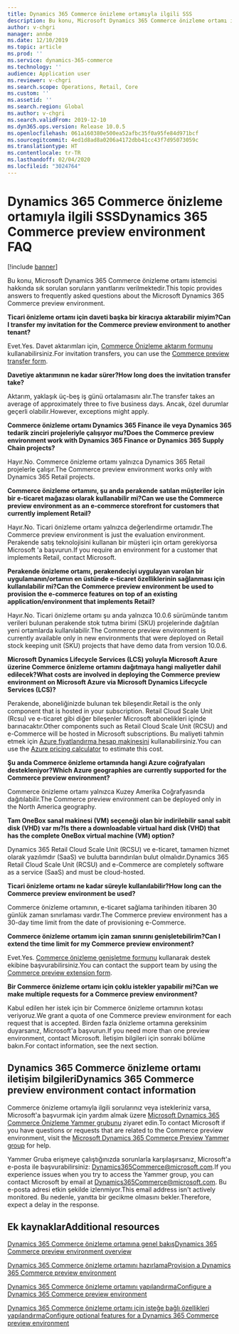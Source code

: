 ```yaml
---
title: Dynamics 365 Commerce önizleme ortamıyla ilgili SSS
description: Bu konu, Microsoft Dynamics 365 Commerce önizleme ortamı istemcisi hakkında sık sorulan soruların yanıtlarını verilmektedir.
author: v-chgri
manager: annbe
ms.date: 12/10/2019
ms.topic: article
ms.prod: ''
ms.service: dynamics-365-commerce
ms.technology: ''
audience: Application user
ms.reviewer: v-chgri
ms.search.scope: Operations, Retail, Core
ms.custom: ''
ms.assetid: ''
ms.search.region: Global
ms.author: v-chgri
ms.search.validFrom: 2019-12-10
ms.dyn365.ops.version: Release 10.0.5
ms.openlocfilehash: 061a160380e500ea52afbc35f0a95fe84d971bcf
ms.sourcegitcommit: 4ed1d8ad8a0206a4172dbb41cc43f7d95073059c
ms.translationtype: HT
ms.contentlocale: tr-TR
ms.lasthandoff: 02/04/2020
ms.locfileid: "3024764"
---
```

# <a name="dynamics-365-commerce-preview-environment-faq"></a><span data-ttu-id="f78eb-103">Dynamics 365 Commerce önizleme ortamıyla ilgili SSS</span><span class="sxs-lookup"><span data-stu-id="f78eb-103">Dynamics 365 Commerce preview environment FAQ</span></span>

[!include [banner](includes/banner.md)]

<span data-ttu-id="f78eb-104">Bu konu, Microsoft Dynamics 365 Commerce önizleme ortamı istemcisi hakkında sık sorulan soruların yanıtlarını verilmektedir.</span><span class="sxs-lookup"><span data-stu-id="f78eb-104">This topic provides answers to frequently asked questions about the Microsoft Dynamics 365 Commerce preview environment.</span></span>

<span data-ttu-id="f78eb-105">**Ticari önizleme ortamı için daveti başka bir kiracıya aktarabilir miyim?**</span><span class="sxs-lookup"><span data-stu-id="f78eb-105">**Can I transfer my invitation for the Commerce preview environment to another tenant?**</span></span>

<span data-ttu-id="f78eb-106">Evet.</span><span class="sxs-lookup"><span data-stu-id="f78eb-106">Yes.</span></span> <span data-ttu-id="f78eb-107">Davet aktarımları için, [Commerce Önizleme aktarım formunu](https://aka.ms/Dynamics365CommercePreviewTransferForm) kullanabilirsiniz.</span><span class="sxs-lookup"><span data-stu-id="f78eb-107">For invitation transfers, you can use the [Commerce preview transfer form](https://aka.ms/Dynamics365CommercePreviewTransferForm).</span></span>

<span data-ttu-id="f78eb-108">**Davetiye aktarımının ne kadar sürer?**</span><span class="sxs-lookup"><span data-stu-id="f78eb-108">**How long does the invitation transfer take?**</span></span>

<span data-ttu-id="f78eb-109">Aktarım, yaklaşık üç-beş iş günü ortalamasını alır.</span><span class="sxs-lookup"><span data-stu-id="f78eb-109">The transfer takes an average of approximately three to five business days.</span></span> <span data-ttu-id="f78eb-110">Ancak, özel durumlar geçerli olabilir.</span><span class="sxs-lookup"><span data-stu-id="f78eb-110">However, exceptions might apply.</span></span>

<span data-ttu-id="f78eb-111">**Commerce önizleme ortamı Dynamics 365 Finance ile veya Dynamics 365 tedarik zinciri projeleriyle çalışıyor mu?**</span><span class="sxs-lookup"><span data-stu-id="f78eb-111">**Does the Commerce preview environment work with Dynamics 365 Finance or Dynamics 365 Supply Chain projects?**</span></span>

<span data-ttu-id="f78eb-112">Hayır.</span><span class="sxs-lookup"><span data-stu-id="f78eb-112">No.</span></span> <span data-ttu-id="f78eb-113">Commerce önizleme ortamı yalnızca Dynamics 365 Retail projelerle çalışır.</span><span class="sxs-lookup"><span data-stu-id="f78eb-113">The Commerce preview environment works only with Dynamics 365 Retail projects.</span></span>

<span data-ttu-id="f78eb-114">**Commerce önizleme ortamını, şu anda perakende satılan müşteriler için bir e-ticaret mağazası olarak kullanabilir mi?**</span><span class="sxs-lookup"><span data-stu-id="f78eb-114">**Can we use the Commerce preview environment as an e-commerce storefront for customers that currently implement Retail?**</span></span>

<span data-ttu-id="f78eb-115">Hayır.</span><span class="sxs-lookup"><span data-stu-id="f78eb-115">No.</span></span> <span data-ttu-id="f78eb-116">Ticari önizleme ortamı yalnızca değerlendirme ortamıdır.</span><span class="sxs-lookup"><span data-stu-id="f78eb-116">The Commerce preview environment is just the evaluation environment.</span></span> <span data-ttu-id="f78eb-117">Perakende satış teknolojisini kullanan bir müşteri için ortam gerekiyorsa Microsoft 'a başvurun.</span><span class="sxs-lookup"><span data-stu-id="f78eb-117">If you require an environment for a customer that implements Retail, contact Microsoft.</span></span>

<span data-ttu-id="f78eb-118">**Perakende önizleme ortamı, perakendeciyi uygulayan varolan bir uygulamanın/ortamın en üstünde e-ticaret özelliklerinin sağlanması için kullanılabilir mi?**</span><span class="sxs-lookup"><span data-stu-id="f78eb-118">**Can the Commerce preview environment be used to provision the e-commerce features on top of an existing application/environment that implements Retail?**</span></span>

<span data-ttu-id="f78eb-119">Hayır.</span><span class="sxs-lookup"><span data-stu-id="f78eb-119">No.</span></span> <span data-ttu-id="f78eb-120">Ticari önizleme ortamı şu anda yalnızca 10.0.6 sürümünde tanıtım verileri bulunan perakende stok tutma birimi (SKU) projelerinde dağıtılan yeni ortamlarda kullanılabilir.</span><span class="sxs-lookup"><span data-stu-id="f78eb-120">The Commerce preview environment is currently available only in new environments that were deployed on Retail stock keeping unit (SKU) projects that have demo data from version 10.0.6.</span></span>

<span data-ttu-id="f78eb-121">**Microsoft Dynamics Lifecycle Services (LCS) yoluyla Microsoft Azure üzerine Commerce önizleme ortamını dağıtmaya hangi maliyetler dahil edilecek?**</span><span class="sxs-lookup"><span data-stu-id="f78eb-121">**What costs are involved in deploying the Commerce preview environment on Microsoft Azure via Microsoft Dynamics Lifecycle Services (LCS)?**</span></span>

<span data-ttu-id="f78eb-122">Perakende, aboneliğinizde bulunan tek bileşendir.</span><span class="sxs-lookup"><span data-stu-id="f78eb-122">Retail is the only component that is hosted in your subscription.</span></span> <span data-ttu-id="f78eb-123">Retail Cloud Scale Unit (Rcsu) ve e-ticaret gibi diğer bileşenler Microsoft abonelikleri içinde barınacaktır.</span><span class="sxs-lookup"><span data-stu-id="f78eb-123">Other components such as Retail Cloud Scale Unit (RCSU) and e-Commerce will be hosted in Microsoft subscriptions.</span></span> <span data-ttu-id="f78eb-124">Bu maliyeti tahmin etmek için [Azure fiyatlandırma hesap makinesini](https://azure.microsoft.com/pricing/calculator/) kullanabilirsiniz.</span><span class="sxs-lookup"><span data-stu-id="f78eb-124">You can use the [Azure pricing calculator](https://azure.microsoft.com/pricing/calculator/) to estimate this cost.</span></span>

<span data-ttu-id="f78eb-125">**Şu anda Commerce önizleme ortamında hangi Azure coğrafyaları destekleniyor?**</span><span class="sxs-lookup"><span data-stu-id="f78eb-125">**Which Azure geographies are currently supported for the Commerce preview environment?**</span></span>

<span data-ttu-id="f78eb-126">Commerce önizleme ortamı yalnızca Kuzey Amerika Coğrafyasında dağıtılabilir.</span><span class="sxs-lookup"><span data-stu-id="f78eb-126">The Commerce preview environment can be deployed only in the North America geography.</span></span>

<span data-ttu-id="f78eb-127">**Tam OneBox sanal makinesi (VM) seçeneği olan bir indirilebilir sanal sabit disk (VHD) var mı?**</span><span class="sxs-lookup"><span data-stu-id="f78eb-127">**Is there a downloadable virtual hard disk (VHD) that has the complete OneBox virtual machine (VM) option?**</span></span>

<span data-ttu-id="f78eb-128">Dynamics 365 Retail Cloud Scale Unit (RCSU) ve e-ticaret, tamamen hizmet olarak yazılımdır (SaaS) ve bulutta barındırılan bulut olmalıdır.</span><span class="sxs-lookup"><span data-stu-id="f78eb-128">Dynamics 365 Retail Cloud Scale Unit (RCSU) and e-Commerce are completely software as a service (SaaS) and must be cloud-hosted.</span></span>

<span data-ttu-id="f78eb-129">**Ticari önizleme ortamı ne kadar süreyle kullanılabilir?**</span><span class="sxs-lookup"><span data-stu-id="f78eb-129">**How long can the Commerce preview environment be used?**</span></span>

<span data-ttu-id="f78eb-130">Commerce önizleme ortamının, e-ticaret sağlama tarihinden itibaren 30 günlük zaman sınırlaması vardır.</span><span class="sxs-lookup"><span data-stu-id="f78eb-130">The Commerce preview environment has a 30-day time limit from the date of provisioning e-Commerce.</span></span>

<span data-ttu-id="f78eb-131">**Commerce önizleme ortamım için zaman sınırını genişletebilirim?**</span><span class="sxs-lookup"><span data-stu-id="f78eb-131">**Can I extend the time limit for my Commerce preview environment?**</span></span>

<span data-ttu-id="f78eb-132">Evet.</span><span class="sxs-lookup"><span data-stu-id="f78eb-132">Yes.</span></span> <span data-ttu-id="f78eb-133">[Commerce önizleme genişletme formunu](https://aka.ms/Dynamics365CommercePreviewExtensionForm) kullanarak destek ekibine başvurabilirsiniz.</span><span class="sxs-lookup"><span data-stu-id="f78eb-133">You can contact the support team by using the [Commerce preview extension form](https://aka.ms/Dynamics365CommercePreviewExtensionForm).</span></span>

<span data-ttu-id="f78eb-134">**Bir Commerce önizleme ortamı için çoklu istekler yapabilir mi?**</span><span class="sxs-lookup"><span data-stu-id="f78eb-134">**Can we make multiple requests for a Commerce preview environment?**</span></span>

<span data-ttu-id="f78eb-135">Kabul edilen her istek için bir Commerce önizleme ortamının kotası veriyoruz.</span><span class="sxs-lookup"><span data-stu-id="f78eb-135">We grant a quota of one Commerce preview environment for each request that is accepted.</span></span> <span data-ttu-id="f78eb-136">Birden fazla önizleme ortamına gereksinim duyarsanız, Microsoft'a başvurun.</span><span class="sxs-lookup"><span data-stu-id="f78eb-136">If you need more than one preview environment, contact Microsoft.</span></span> <span data-ttu-id="f78eb-137">İletişim bilgileri için sonraki bölüme bakın.</span><span class="sxs-lookup"><span data-stu-id="f78eb-137">For contact information, see the next section.</span></span>

## <a name="dynamics-365-commerce-preview-environment-contact-information"></a><span data-ttu-id="f78eb-138">Dynamics 365 Commerce önizleme ortamı iletişim bilgileri</span><span class="sxs-lookup"><span data-stu-id="f78eb-138">Dynamics 365 Commerce preview environment contact information</span></span>

<span data-ttu-id="f78eb-139">Commerce önizleme ortamıyla ilgili sorularınız veya istekleriniz varsa, Microsoft'a başvurmak için yardım almak üzere [Microsoft Dynamics 365 Commerce Önizleme Yammer grubunu](https://aka.ms/Dynamics365CommercePreviewYammer) ziyaret edin.</span><span class="sxs-lookup"><span data-stu-id="f78eb-139">To contact Microsoft if you have questions or requests that are related to the Commerce preview environment, visit the [Microsoft Dynamics 365 Commerce Preview Yammer group](https://aka.ms/Dynamics365CommercePreviewYammer) for help.</span></span>

<span data-ttu-id="f78eb-140">Yammer Gruba erişmeye çalıştığınızda sorunlarla karşılaşırsanız, Microsoft'a e-posta ile başvurabilirsiniz:  <Dynamics365Commerce@microsoft.com>.</span><span class="sxs-lookup"><span data-stu-id="f78eb-140">If you experience issues when you try to access the Yammer group, you can contact Microsoft by email at <Dynamics365Commerce@microsoft.com>.</span></span> <span data-ttu-id="f78eb-141">Bu e-posta adresi etkin şekilde izlenmiyor.</span><span class="sxs-lookup"><span data-stu-id="f78eb-141">This email address isn't actively monitored.</span></span> <span data-ttu-id="f78eb-142">Bu nedenle, yanıtta bir gecikme olmasını bekler.</span><span class="sxs-lookup"><span data-stu-id="f78eb-142">Therefore, expect a delay in the response.</span></span>

## <a name="additional-resources"></a><span data-ttu-id="f78eb-143">Ek kaynaklar</span><span class="sxs-lookup"><span data-stu-id="f78eb-143">Additional resources</span></span>

[<span data-ttu-id="f78eb-144">Dynamics 365 Commerce önizleme ortamına genel bakış</span><span class="sxs-lookup"><span data-stu-id="f78eb-144">Dynamics 365 Commerce preview environment overview</span></span>](cpe-overview.md)

[<span data-ttu-id="f78eb-145">Dynamics 365 Commerce önizleme ortamını hazırlama</span><span class="sxs-lookup"><span data-stu-id="f78eb-145">Provision a Dynamics 365 Commerce preview environment</span></span>](provisioning-guide.md)

[<span data-ttu-id="f78eb-146">Dynamics 365 Commerce önizleme ortamını yapılandırma</span><span class="sxs-lookup"><span data-stu-id="f78eb-146">Configure a Dynamics 365 Commerce preview environment</span></span>](cpe-post-provisioning.md)

[<span data-ttu-id="f78eb-147">Dynamics 365 Commerce önizleme ortamı için isteğe bağlı özellikleri yapılandırma</span><span class="sxs-lookup"><span data-stu-id="f78eb-147">Configure optional features for a Dynamics 365 Commerce preview environment</span></span>](cpe-optional-features.md)
